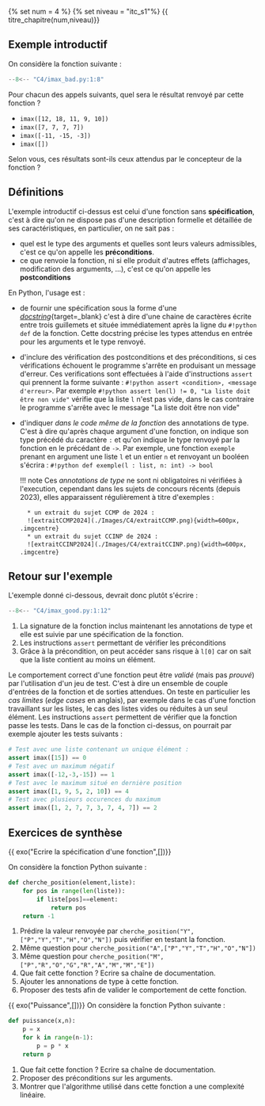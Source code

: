 {% set num = 4 %}
{% set niveau = "itc_s1"%}
{{ titre_chapitre(num,niveau)}}

## Exemple introductif

On considère la fonction suivante :

```python
--8<-- "C4/imax_bad.py:1:8"
```

Pour chacun des appels suivants, quel sera le résultat renvoyé par cette fonction ?

* `imax([12, 18, 11, 9, 10])` 
* `imax([7, 7, 7, 7])` 
* `imax([-11, -15, -3])` 
* `imax([])`

Selon vous, ces résultats sont-ils ceux attendus par le concepteur de la fonction ?

## Définitions

L'exemple introductif ci-dessus est celui d'une fonction sans **spécification**, c'est à dire qu'on ne dispose pas d'une description formelle et détaillée de ses caractéristiques, en particulier, on ne sait pas :

* quel est le type des arguments et quelles sont leurs valeurs admissibles, c'est ce qu'on appelle les **préconditions**.
* ce que renvoie la fonction, ni si elle produit d'autres effets (affichages, modification des arguments, ...), c'est ce qu'on appelle les **postconditions**

En Python, l'usage est :

* de fournir une spécification sous la forme d'une [*docstring*](https://peps.python.org/pep-0257/){target=_blank} c'est à dire d'une chaine de caractères écrite entre trois guillemets et située immédiatement après la ligne du `#!python def` de la fonction. Cette docstring précise les types attendus en entrée pour les arguments et le type renvoyé.
* d'inclure des vérification des postconditions et des préconditions, si ces vérifications échouent le programme s'arrête en produisant un message d'erreur. Ces verifications sont effectuées à l'aide d'instructions `assert` qui prennent la forme suivante : `#!python assert <condition>, <message d'erreur>`. Par exemple `#!python assert len(l) != 0, "La liste doit être non vide"` vérifie que la liste `l` n'est pas vide, dans le cas contraire le programme s'arrête avec le message "La liste doit être non vide"
* d'indiquer *dans le code même de la fonction*  des annotations de type. C'est à dire qu'après chaque argument d'une fonction, on indique son type précédé du caractère `:` et qu'on indique le type renvoyé par la fonction en le précédant de `->`. Par exemple, une fonction `exemple` prenant en argument une liste `l` et un entier `n` et renvoyant un booléen s'écrira : `#!python def exemple(l : list, n: int) -> bool`

    !!! note
        Ces *annotations de type* ne sont ni obligatoires ni vérifiées à l'execution, cependant dans les sujets de concours récents (depuis 2023), elles apparaissent régulièrement à titre d'exemples :

        * un extrait du sujet CCMP de 2024 :
        ![extraitCCMP2024](./Images/C4/extraitCCMP.png){width=600px, .imgcentre}
        * un extrait du sujet CCINP de 2024 :
        ![extraitCCINP2024](./Images/C4/extraitCCINP.png){width=600px, .imgcentre}

## Retour sur l'exemple

L'exemple donné ci-dessous, devrait donc plutôt s'écrire :

```python linenums="1"
--8<-- "C4/imax_good.py:1:12"
```

1. La signature de la fonction inclus maintenant les annotations de type et elle est suivie par une spécification de la fonction.
2. Les instructions `assert` permettant de vérifier les préconditions
3. Grâce à la précondition, on peut accéder sans risque à `l[0]` car on sait que la liste contient au moins un élément.


Le comportement correct d'une fonction peut être *validé* (mais pas *prouvé*) par l'utilisation d'un jeu de test. C'est à dire un ensemble de couple d'entrées de la fonction et de sorties attendues. On teste en particulier les *cas limites* (*edge cases* en anglais), par exemple dans le cas d'une fonction travaillant sur les listes, le cas des listes vides ou réduites à un seul élément. Les instructions `assert` permettent de vérifier que la fonction passe les tests. Dans le cas de la fonction ci-dessus, on pourrait par exemple ajouter les tests suivants :

```python
# Test avec une liste contenant un unique élément :
assert imax([15]) == 0
# Test avec un maximum négatif
assert imax([-12,-3,-15]) == 1
# Test avec le maximum situé en dernière position
assert imax([1, 9, 5, 2, 10]) == 4
# Test avec plusieurs occurences du maximum
assert imax([1, 2, 7, 7, 3, 7, 4, 7]) == 2
```

## Exercices de synthèse

{{ exo("Ecrire la spécification d'une fonction",[])}}

On considère la fonction Python suivante :
```python linenums="1"
def cherche_position(element,liste):
    for pos in range(len(liste)):
        if liste[pos]==element:
            return pos
    return -1
```

1. Prédire la valeur renvoyée par `cherche_position("Y",["P","Y","T","H","O","N"])` puis vérifier en testant la fonction.
2. Même question pour `cherche_position("A",["P","Y","T","H","O","N"])`
3. Même question pour `cherche_position("M",["P","R","O","G","R","A","M","M","E"])`
4. Que fait cette fonction ? Ecrire sa chaîne de documentation.
5. Ajouter les annonations de type à cette fonction.
6. Proposer des tests afin de valider le comportement de cette fonction.


{{ exo("Puissance",[])}}
On considère la fonction Python suivante :
```python
def puissance(x,n):
    p = x
    for k in range(n-1):
        p = p * x
    return p
```

1. Que fait cette fonction ? Ecrire sa chaîne de documentation.
2. Proposer des préconditions sur les arguments.
3. Montrer que l'algorithme utilisé dans cette fonction a une complexité linéaire.

